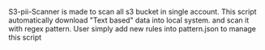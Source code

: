 S3-pii-Scanner is made to scan all s3 bucket in single account.
This script automatically download "Text based" data into local system. and scan it with regex pattern.
User simply add new rules into pattern.json to manage this script
